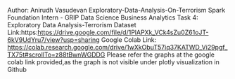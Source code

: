 Author: Anirudh Vasudevan
Exploratory-Data-Analysis-On-Terrorism
Spark Foundation Intern - GRIP
Data Science Business Analytics
Task 4: Exploratory Data Analysis-Terrorism
Dataset Link:https:https://drive.google.com/file/d/1PlAPXk_VCk4sZu0Z61oJT-6kV9UdYru7/view?usp=sharing
Google Colab Link: https://colab.research.google.com/drive/1wXkObuT57iq37KATWD_Vi29pgf_TX75t#scrollTo=z88tBwnWGDDG
Please refer the graphs at the google colab link provided,as the graph is not visible under plotly visualization in Github
